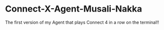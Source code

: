 # Connect-X-Agent-Musali-Nakka
 The first version of my Agent that plays Connect 4 in a row on the terminal!!
